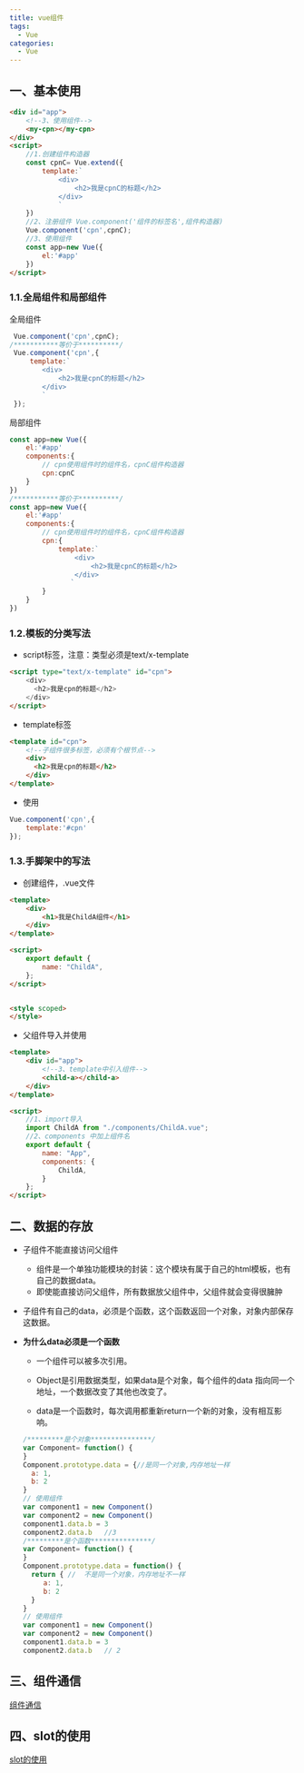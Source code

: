 ```yaml
---
title: vue组件
tags:
  - Vue
categories:
  - Vue
---
```




## 一、基本使用

```html
<div id="app">
    <!--3、使用组件-->
    <my-cpn></my-cpn>
</div>
<script>
    //1.创建组件构造器
    const cpnC= Vue.extend({
        template:`
            <div>
                <h2>我是cpnC的标题</h2>
            </div>
			`
    })
    //2、注册组件 Vue.component('组件的标签名',组件构造器)
    Vue.component('cpn',cpnC);
    //3、使用组件
    const app=new Vue({
        el:'#app'
    })
</script>
```

### 1.1.全局组件和局部组件

全局组件

```js
 Vue.component('cpn',cpnC);
/***********等价于**********/
 Vue.component('cpn',{
     template:`
        <div>
        	<h2>我是cpnC的标题</h2>
        </div>
        `
 });
```

局部组件

```js
const app=new Vue({
    el:'#app'
    components:{
        // cpn使用组件时的组件名，cpnC组件构造器
        cpn:cpnC
    }
})
/***********等价于**********/
const app=new Vue({
    el:'#app'
    components:{
        // cpn使用组件时的组件名，cpnC组件构造器
        cpn:{
            template:`
                <div>
                    <h2>我是cpnC的标题</h2>
                </div>
               `  		
		}
    }
})
```

### 1.2.模板的分类写法

+ script标签，注意：类型必须是text/x-template

```html
<script type="text/x-template" id="cpn">
    <div>
      <h2>我是cpn的标题</h2>
    </div>
</script>
```

+ template标签

```html
<template id="cpn">
    <!--子组件很多标签，必须有个根节点-->
    <div>
      <h2>我是cpn的标题</h2>
    </div>
</template>
```

+ 使用

```js
Vue.component('cpn',{
    template:'#cpn'
});
```

### 1.3.手脚架中的写法

+ 创建组件，.vue文件

```html
<template>
    <div>
        <h1>我是ChildA组件</h1>
    </div>
</template>

<script>
    export default {
        name: "ChildA",
    };
</script>


<style scoped>
</style>

```

+ 父组件导入并使用

```html
<template>
    <div id="app">
        <!--3、template中引入组件-->
        <child-a></child-a>
    </div>
</template>

<script>
    //1、import导入
    import ChildA from "./components/ChildA.vue";
    //2、components 中加上组件名
    export default {
        name: "App",
        components: {
            ChildA,
        }
    };
</script>
```



## 二、数据的存放

+ 子组件不能直接访问父组件
  + 组件是一个单独功能模块的封装：这个模块有属于自己的html模板，也有自己的数据data。
  + 即使能直接访问父组件，所有数据放父组件中，父组件就会变得很臃肿
+ 子组件有自己的data，必须是个函数，这个函数返回一个对象，对象内部保存这数据。

+ **为什么data必须是一个函数**

  + 一个组件可以被多次引用。

  + Object是引用数据类型，如果data是个对象，每个组件的data 指向同一个地址，一个数据改变了其他也改变了。
  + data是一个函数时，每次调用都重新return一个新的对象，没有相互影响。

  ````js
  /*********是个对象***************/
  var Component= function() {
  }
  Component.prototype.data = {//是同一个对象,内存地址一样
    a: 1,
    b: 2
  }
  // 使用组件
  var component1 = new Component()
  var component2 = new Component()
  component1.data.b = 3
  component2.data.b   //3
  /*********是个函数***************/
  var Component= function() {
  }
  Component.prototype.data = function() {
    return { //  不是同一个对象，内存地址不一样
       a: 1,
       b: 2
    }
  }
  // 使用组件
  var component1 = new Component()
  var component2 = new Component()
  component1.data.b = 3
  component2.data.b   // 2
  ````

## 三、组件通信

[组件通信]()

## 四、slot的使用

[slot的使用]()

